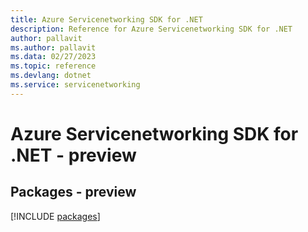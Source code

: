 ```yaml
---
title: Azure Servicenetworking SDK for .NET
description: Reference for Azure Servicenetworking SDK for .NET
author: pallavit
ms.author: pallavit
ms.data: 02/27/2023
ms.topic: reference
ms.devlang: dotnet
ms.service: servicenetworking
---
```

# Azure Servicenetworking SDK for .NET - preview
## Packages - preview
[!INCLUDE [packages](servicenetworking-index.md)]